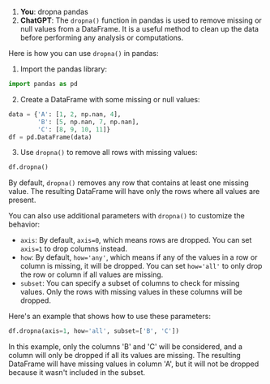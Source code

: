 1. **You**: dropna pandas
2. **ChatGPT**: The `dropna()` function in pandas is used to remove missing or null values from a DataFrame. It is a useful method to clean up the data before performing any analysis or computations.

Here is how you can use `dropna()` in pandas:

1. Import the pandas library:

```python
import pandas as pd
```

2. Create a DataFrame with some missing or null values:

```python
data = {'A': [1, 2, np.nan, 4],
        'B': [5, np.nan, 7, np.nan],
        'C': [8, 9, 10, 11]}
df = pd.DataFrame(data)
```

3. Use `dropna()` to remove all rows with missing values:

```python
df.dropna()
```

By default, `dropna()` removes any row that contains at least one missing value. The resulting DataFrame will have only the rows where all values are present.

You can also use additional parameters with `dropna()` to customize the behavior:

- `axis`: By default, `axis=0`, which means rows are dropped. You can set `axis=1` to drop columns instead.
- `how`: By default, `how='any'`, which means if any of the values in a row or column is missing, it will be dropped. You can set `how='all'` to only drop the row or column if all values are missing.
- `subset`: You can specify a subset of columns to check for missing values. Only the rows with missing values in these columns will be dropped.

Here's an example that shows how to use these parameters:

```python
df.dropna(axis=1, how='all', subset=['B', 'C'])
```

In this example, only the columns 'B' and 'C' will be considered, and a column will only be dropped if all its values are missing. The resulting DataFrame will have missing values in column 'A', but it will not be dropped because it wasn't included in the subset.